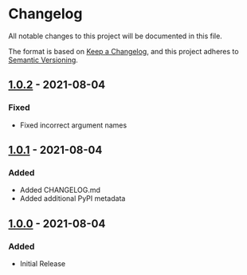 # Changelog
All notable changes to this project will be documented in this file.

The format is based on [Keep a Changelog](https://keepachangelog.com/en/1.0.0/),
and this project adheres to [Semantic Versioning](https://semver.org/spec/v2.0.0.html).

## [1.0.2] - 2021-08-04
### Fixed
- Fixed incorrect argument names

## [1.0.1] - 2021-08-04
### Added
- Added CHANGELOG.md
- Added additional PyPI metadata

## [1.0.0] - 2021-08-04
### Added
- Initial Release

[1.0.2]: https://github.com/agsimmons/datpack-update/compare/v1.0.1...v1.0.2
[1.0.1]: https://github.com/agsimmons/datpack-update/compare/v1.0.0...v1.0.1
[1.0.0]: https://github.com/agsimmons/datpack-update/releases/tag/v1.0.0

